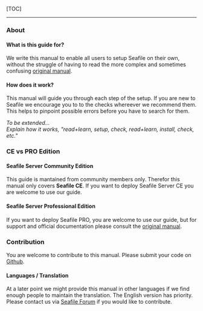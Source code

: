 

[TOC]

---

### About

#### What is this guide for?

We write this manual to enable all users to setup Seafile on their own, without the struggle 
of having to read the more complex and sometimes confusing [original manual](https://manual.seafile.com/).

#### How does it work?

This manual will guide you through each step of the setup. If you are new to Seafile we encourage
you to to the checks whereever we recommend them. This helps to pinpoint possible errors before you have to search for them.

*To be extended...*  
*Explain how it works, "read+learn, setup, check, read+learn, install, check, etc."*

### CE vs PRO Edition

#### Seafile Server Community Edition

This guide is mantained from community members only. Therefor this manual only covers **Seafile CE**.
If you want to deploy Seafile Server CE you are welcome to use our guide.


#### Seafile Server Professional Edition

If you want to deploy Seafile PRO, you are welcome to use our guide, but for support and official 
documentation please consult the [original manual](https://manual.seafile.com/deploy_pro/).

### Contribution

You are welcome to contribute to this manual. Please submit your code on [Github](https://github.com/DerDanilo/Seafile-Best-Practise).

#### Languages / Translation
At a later point we might provide this manual in other languages if we find enough people to maintain the translation. The English version has priority.
Please contact us via [Seafile Forum](https://forum.seafile.com/) if you would like to contribute.
